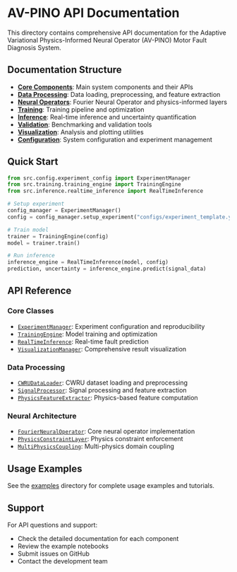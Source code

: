 # AV-PINO API Documentation

This directory contains comprehensive API documentation for the Adaptive Variational Physics-Informed Neural Operator (AV-PINO) Motor Fault Diagnosis System.

## Documentation Structure

- **[Core Components](core_components.md)**: Main system components and their APIs
- **[Data Processing](data_processing.md)**: Data loading, preprocessing, and feature extraction
- **[Neural Operators](neural_operators.md)**: Fourier Neural Operator and physics-informed layers
- **[Training](training.md)**: Training pipeline and optimization
- **[Inference](inference.md)**: Real-time inference and uncertainty quantification
- **[Validation](validation.md)**: Benchmarking and validation tools
- **[Visualization](visualization.md)**: Analysis and plotting utilities
- **[Configuration](configuration.md)**: System configuration and experiment management

## Quick Start

```python
from src.config.experiment_config import ExperimentManager
from src.training.training_engine import TrainingEngine
from src.inference.realtime_inference import RealTimeInference

# Setup experiment
config_manager = ExperimentManager()
config = config_manager.setup_experiment("configs/experiment_template.yaml")

# Train model
trainer = TrainingEngine(config)
model = trainer.train()

# Run inference
inference_engine = RealTimeInference(model, config)
prediction, uncertainty = inference_engine.predict(signal_data)
```

## API Reference

### Core Classes

- [`ExperimentManager`](configuration.md#experimentmanager): Experiment configuration and reproducibility
- [`TrainingEngine`](training.md#trainingengine): Model training and optimization
- [`RealTimeInference`](inference.md#realtimeinference): Real-time fault prediction
- [`VisualizationManager`](visualization.md#visualizationmanager): Comprehensive result visualization

### Data Processing

- [`CWRUDataLoader`](data_processing.md#cwrudataloader): CWRU dataset loading and preprocessing
- [`SignalProcessor`](data_processing.md#signalprocessor): Signal processing and feature extraction
- [`PhysicsFeatureExtractor`](data_processing.md#physicsfeatureextractor): Physics-based feature computation

### Neural Architecture

- [`FourierNeuralOperator`](neural_operators.md#fourierneuraloperator): Core neural operator implementation
- [`PhysicsConstraintLayer`](neural_operators.md#physicsconstraintlayer): Physics constraint enforcement
- [`MultiPhysicsCoupling`](neural_operators.md#multiphysicscoupling): Multi-physics domain coupling

## Usage Examples

See the [examples](../examples/) directory for complete usage examples and tutorials.

## Support

For API questions and support:
- Check the detailed documentation for each component
- Review the example notebooks
- Submit issues on GitHub
- Contact the development team